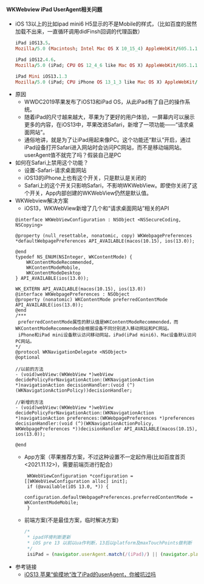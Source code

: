 #### WKWebview iPad UserAgent相关问题
- iOS 13以上的比如ipad mini6 H5显示的不是Mobile的样式，（比如百度的居然加载不出来，一直循环调用didFinsh回调的代理函数）
   ```ruby
   iPad iOS13.5，  
  Mozilla/5.0 (Macintosh; Intel Mac OS X 10_15_4) AppleWebKit/605.1.15 (KHTML, like Gecko) Version/13.1.1 Safari/605.1.15  

  iPad iOS12.4.6，  
  Mozilla/5.0 (iPad; CPU OS 12_4_6 like Mac OS X) AppleWebKit/605.1.15 (KHTML, like Gecko) Version/12.1.2 Mobile/15E148 Safari/604.1 

  iPad Mini iOS13.1.3
  Mozilla/5.0 (iPad; CPU iPhone OS 13_1_3 like Mac OS X) AppleWebKit/605.1.15 (KHTML, like Gecko) Version/13.0.1 Mobile/15E148 Safari/604.1
   ```
- 原因
   - WWDC2019苹果发布了iOS13和iPad OS，从此iPad有了自己的操作系统。
   - 随着iPad的尺寸越来越大，苹果为了更好的用户体验，一屏幕内可以展示更多的内容，在iOS13中，苹果改进Safari，新增了一项功能——“请求桌面网站”。
   - 通俗地讲，就是为了让iPad用起来像PC。这个功能还“默认”开启，通过iPad设备打开Safari进入网站时会访问PC网站，而不是移动端网站。userAgent值不就完了吗？假装自己是PC
- 如何在Safari上禁用这个功能？
   - 设置-Safari-请求桌面网站
   - iOS13的iPhone上也有这个开关，只是默认是关闭的
   - Safari上的这个开关只影响Safari，不影响WKWebView。即使你关闭了这个开关，App内部创建的WKWebView仍然是默认值。
- WKWebview解决方案
   - iOS13，WKWebView新增了几个和“请求桌面网站”相关的API
    ```objc
    @interface WKWebViewConfiguration : NSObject <NSSecureCoding, NSCopying>

    @property (null_resettable, nonatomic, copy) WKWebpagePreferences *defaultWebpagePreferences API_AVAILABLE(macos(10.15), ios(13.0));

    @end
    typedef NS_ENUM(NSInteger, WKContentMode) {
        WKContentModeRecommended,
        WKContentModeMobile,
        WKContentModeDesktop
    } API_AVAILABLE(ios(13.0));

    WK_EXTERN API_AVAILABLE(macos(10.15), ios(13.0))
    @interface WKWebpagePreferences : NSObject
    @property (nonatomic) WKContentMode preferredContentMode API_AVAILABLE(ios(13.0));
    @end
    /***
     preferredContentMode属性的默认值是WKContentModeRecommended，而WKContentModeRecommended会根据设备不同分别进入移动网站和PC网站。
     iPhone和iPad mini设备默认访问移动网站，iPad(iPad mini6)、Mac设备默认访问PC网站。
    */ 
    @protocol WKNavigationDelegate <NSObject>
    @optional

    //以前的方法
    - (void)webView:(WKWebView *)webView decidePolicyForNavigationAction:(WKNavigationAction *)navigationAction decisionHandler:(void (^)(WKNavigationActionPolicy))decisionHandler;

    //新增的方法
    - (void)webView:(WKWebView *)webView decidePolicyForNavigationAction:(WKNavigationAction *)navigationAction preferences:(WKWebpagePreferences *)preferences decisionHandler:(void (^)(WKNavigationActionPolicy, WKWebpagePreferences *))decisionHandler API_AVAILABLE(macos(10.15), ios(13.0));

    @end
    ```
    - App方案（苹果推荐方案，不过这种设置不一定起作用(比如百度首页<2021.11.12>)，需要前端页进行配合）
       ```objc
        WKWebViewConfiguration *configuration = [[WKWebViewConfiguration alloc] init];
        if (@available(iOS 13.0, *)) {
           configuration.defaultWebpagePreferences.preferredContentMode = WKContentModeMobile;
        }
       ```
     - 前端方案(不是最佳方案，临时解决方案)
         ```js
         /*
          * ipad环境判断更新
          * iOS pre 13 以前以ua作判断，13后以platform及maxTouchPoints做判断
          */
          isiPad = (navigator.userAgent.match(/(iPad)/) || (navigator.platform === 'MacIntel' && navigator.maxTouchPoints > 1))
         ```
- 参考链接
   - [iOS13 苹果“偷摸地“改了iPad的userAgent，你被坑过吗](https://juejin.cn/post/6865658712665620494#heading-8)
